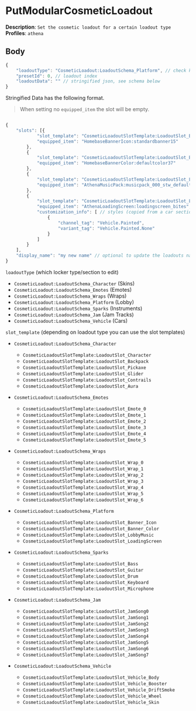 # PutModularCosmeticLoadout

**Description**: `Set the cosmetic loadout for a certain loadout type` \
**Profiles**: `athena`

## Body

```js
{
    "loadoutType": "CosmeticLoadout:LoadoutSchema_Platform", // check known list below..
    "presetId": 0, // loadout index
    "loadoutData": "" // stringified json, see schema below
}
```

Stringified Data has the following format.

> When setting no `equipped_item` the slot will be empty.

```js

{
    "slots": [{
            "slot_template": "CosmeticLoadoutSlotTemplate:LoadoutSlot_Banner_Icon", // see types below...
            "equipped_item": "HomebaseBannerIcon:standardbanner15"
        },
        {
            "slot_template": "CosmeticLoadoutSlotTemplate:LoadoutSlot_Banner_Color",
            "equipped_item": "HomebaseBannerColor:defaultcolor37"
        },
        {
            "slot_template": "CosmeticLoadoutSlotTemplate:LoadoutSlot_LobbyMusic",
            "equipped_item": "AthenaMusicPack:musicpack_000_stw_default"
        },
        {
            "slot_template": "CosmeticLoadoutSlotTemplate:LoadoutSlot_LoadingScreen",
            "equipped_item": "AthenaLoadingScreen:loadingscreen_bites",
			"customization_info": [ // styles (copied from a car section to showcase the schema)
				{
					"channel_tag": "Vehicle.Painted",
					"variant_tag": "Vehicle.Painted.None"
				}
			]
        }
    ],
    "display_name": "my new name" // optional to update the loadouts name
}
```

`loadoutType` (which locker type/section to edit)

- `CosmeticLoadout:LoadoutSchema_Character` (Skins)
- `CosmeticLoadout:LoadoutSchema_Emotes` (Emotes)
- `CosmeticLoadout:LoadoutSchema_Wraps` (Wraps)
- `CosmeticLoadout:LoadoutSchema_Platform` (Lobby)
- `CosmeticLoadout:LoadoutSchema_Sparks` (Instruments)
- `CosmeticLoadout:LoadoutSchema_Jam` (Jam Tracks)
- `CosmeticLoadout:LoadoutSchema_Vehicle` (Cars)

`slot_template` (depending on loadout type you can use the slot templates)

- `CosmeticLoadout:LoadoutSchema_Character`

  - `CosmeticLoadoutSlotTemplate:LoadoutSlot_Character`
  - `CosmeticLoadoutSlotTemplate:LoadoutSlot_Backpack`
  - `CosmeticLoadoutSlotTemplate:LoadoutSlot_Pickaxe`
  - `CosmeticLoadoutSlotTemplate:LoadoutSlot_Glider`
  - `CosmeticLoadoutSlotTemplate:LoadoutSlot_Contrails`
  - `CosmeticLoadoutSlotTemplate:LoadoutSlot_Aura`

- `CosmeticLoadout:LoadoutSchema_Emotes`

  - `CosmeticLoadoutSlotTemplate:LoadoutSlot_Emote_0`
  - `CosmeticLoadoutSlotTemplate:LoadoutSlot_Emote_1`
  - `CosmeticLoadoutSlotTemplate:LoadoutSlot_Emote_2`
  - `CosmeticLoadoutSlotTemplate:LoadoutSlot_Emote_3`
  - `CosmeticLoadoutSlotTemplate:LoadoutSlot_Emote_4`
  - `CosmeticLoadoutSlotTemplate:LoadoutSlot_Emote_5`

- `CosmeticLoadout:LoadoutSchema_Wraps`

  - `CosmeticLoadoutSlotTemplate:LoadoutSlot_Wrap_0`
  - `CosmeticLoadoutSlotTemplate:LoadoutSlot_Wrap_1`
  - `CosmeticLoadoutSlotTemplate:LoadoutSlot_Wrap_2`
  - `CosmeticLoadoutSlotTemplate:LoadoutSlot_Wrap_3`
  - `CosmeticLoadoutSlotTemplate:LoadoutSlot_Wrap_4`
  - `CosmeticLoadoutSlotTemplate:LoadoutSlot_Wrap_5`
  - `CosmeticLoadoutSlotTemplate:LoadoutSlot_Wrap_6`

- `CosmeticLoadout:LoadoutSchema_Platform`

  - `CosmeticLoadoutSlotTemplate:LoadoutSlot_Banner_Icon`
  - `CosmeticLoadoutSlotTemplate:LoadoutSlot_Banner_Color`
  - `CosmeticLoadoutSlotTemplate:LoadoutSlot_LobbyMusic`
  - `CosmeticLoadoutSlotTemplate:LoadoutSlot_LoadingScreen`

- `CosmeticLoadout:LoadoutSchema_Sparks`

  - `CosmeticLoadoutSlotTemplate:LoadoutSlot_Bass`
  - `CosmeticLoadoutSlotTemplate:LoadoutSlot_Guitar`
  - `CosmeticLoadoutSlotTemplate:LoadoutSlot_Drum`
  - `CosmeticLoadoutSlotTemplate:LoadoutSlot_Keyboard`
  - `CosmeticLoadoutSlotTemplate:LoadoutSlot_Microphone`

- `CosmeticLoadout:LoadoutSchema_Jam`

  - `CosmeticLoadoutSlotTemplate:LoadoutSlot_JamSong0`
  - `CosmeticLoadoutSlotTemplate:LoadoutSlot_JamSong1`
  - `CosmeticLoadoutSlotTemplate:LoadoutSlot_JamSong2`
  - `CosmeticLoadoutSlotTemplate:LoadoutSlot_JamSong3`
  - `CosmeticLoadoutSlotTemplate:LoadoutSlot_JamSong4`
  - `CosmeticLoadoutSlotTemplate:LoadoutSlot_JamSong5`
  - `CosmeticLoadoutSlotTemplate:LoadoutSlot_JamSong6`
  - `CosmeticLoadoutSlotTemplate:LoadoutSlot_JamSong7`

- `CosmeticLoadout:LoadoutSchema_Vehicle`

  - `CosmeticLoadoutSlotTemplate:LoadoutSlot_Vehicle_Body`
  - `CosmeticLoadoutSlotTemplate:LoadoutSlot_Vehicle_Booster`
  - `CosmeticLoadoutSlotTemplate:LoadoutSlot_Vehicle_DriftSmoke`
  - `CosmeticLoadoutSlotTemplate:LoadoutSlot_Vehicle_Wheel`
  - `CosmeticLoadoutSlotTemplate:LoadoutSlot_Vehicle_Skin`
